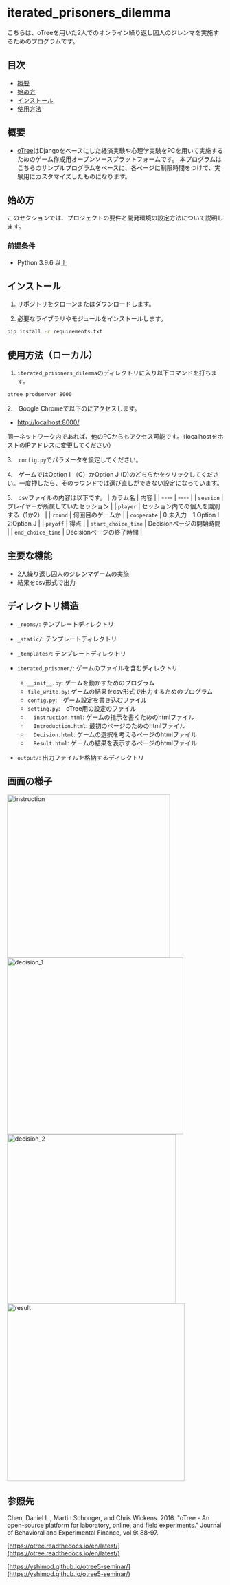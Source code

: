# iterated_prisoners_dilemma

こちらは、oTreeを用いた2人でのオンライン繰り返し囚人のジレンマを実施するためのプログラムです。

## 目次

- [概要](#概要)
- [始め方](#始め方)
- [インストール](#インストール)
- [使用方法](#使用方法)

## 概要

- [oTree](https://github.com/oTree-org/oTree)はDjangoをベースにした経済実験や心理学実験をPCを用いて実施するためのゲーム作成用オープンソースプラットフォームです。
本プログラムはこちらのサンプルプログラムをベースに、各ページに制限時間をつけて、実験用にカスタマイズしたものになります。

## 始め方

このセクションでは、プロジェクトの要件と開発環境の設定方法について説明します。

### 前提条件

- Python 3.9.6 以上

## インストール

1. リポジトリをクローンまたはダウンロードします。

2. 必要なライブラリやモジュールをインストールします。
```bash
pip install -r requirements.txt
```

## 使用方法（ローカル）

1. `iterated_prisoners_dilemma`のディレクトリに入り以下コマンドを打ちます。
```bash
otree prodserver 8000
```
2.　Google Chromeで以下のにアクセスします。

- [http://localhost:8000/](http://localhost:8000/)

同一ネットワーク内であれば、他のPCからもアクセス可能です。（localhostをホストのIPアドレスに変更してください）

3.　`config.py`でパラメータを設定してください。

4.　ゲームではOption I （C）かOption J (D)のどちらかをクリックしてください。一度押したら、そのラウンドでは選び直しができない設定になっています。

5.　csvファイルの内容は以下です。
| カラム名 | 内容 |
| ---- | ---- |
| `session` | プレイヤーが所属していたセッション |
| `player` | セッション内での個人を識別する（1か2） |
| `round` | 何回目のゲームか |
| `cooperate` | 0:未入力　1:Option I 2:Option J |
| `payoff` | 得点 |
| `start_choice_time` | Decisionページの開始時間 |
| `end_choice_time` | Decisionページの終了時間 |


## 主要な機能
- 2人繰り返し囚人のジレンマゲームの実施
- 結果をcsv形式で出力

## ディレクトリ構造
- `_rooms/`: テンプレートディレクトリ
- `_static/`: テンプレートディレクトリ
- `_templates/`: テンプレートディレクトリ

  
- `iterated_prisoner/`: ゲームのファイルを含むディレクトリ
  - `__init__.py`: ゲームを動かすためのプログラム
  - `file_write.py`: ゲームの結果をcsv形式で出力するためのプログラム
  - `config.py`:　ゲーム設定を書き込むファイル
  - `setting.py`:　oTree用の設定のファイル
  - 　`instruction.html`: ゲームの指示を書くためのhtmlファイル
  - 　`Introduction.html`: 最初のページのためのhtmlファイル
  - 　`Decision.html`: ゲームの選択を考えるページのhtmlファイル
  - 　`Result.html`: ゲームの結果を表示するページのhtmlファイル

- `output/`: 出力ファイルを格納するディレクトリ


## 画面の様子

<img width="379" alt="instruction" src="https://github.com/raitaroh2112/iterated_prisoners_dilemma/assets/124625963/8b08363f-480b-41c6-9530-650d1fb794d2">

<img width="410" alt="decision_1" src="https://github.com/raitaroh2112/iterated_prisoners_dilemma/assets/124625963/385c523c-d9ab-4538-8cc1-9d473093ca75">

<img width="393" alt="decision_2" src="https://github.com/raitaroh2112/iterated_prisoners_dilemma/assets/124625963/c6556369-e0ab-4788-8c42-4eaea20e151d">

<img width="413" alt="result" src="https://github.com/raitaroh2112/iterated_prisoners_dilemma/assets/124625963/c5b0857c-3821-45e1-8338-dd572559bdac">


## 参照先

Chen, Daniel L., Martin Schonger, and Chris Wickens.
2016. "oTree - An open-source platform for laboratory, online, and field experiments."
Journal of Behavioral and Experimental Finance, vol 9: 88-97.

[https://otree.readthedocs.io/en/latest/](https://otree.readthedocs.io/en/latest/)

[https://yshimod.github.io/otree5-seminar/](https://yshimod.github.io/otree5-seminar/)

